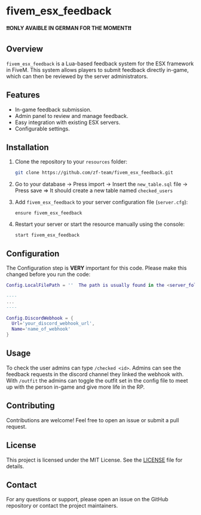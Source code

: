 # fivem_esx_feedback

**❗️❗️ONLY AVAIBLE IN GERMAN FOR THE MOMENT❗️❗️**

## Overview

`fivem_esx_feedback` is a Lua-based feedback system for the ESX framework in FiveM. This system allows players to submit feedback directly in-game, which can then be reviewed by the server administrators.

## Features

- In-game feedback submission.
- Admin panel to review and manage feedback.
- Easy integration with existing ESX servers.
- Configurable settings.

## Installation

1. Clone the repository to your `resources` folder:
    ```sh
    git clone https://github.com/zf-team/fivem_esx_feedback.git
    ```

2. Go to your database
   -> Press import
   -> Insert the `new_table.sql` file
   -> Press save
   => It should create a new table named `checked_users`

4. Add `fivem_esx_feedback` to your server configuration file (`server.cfg`):
    ```plaintext
    ensure fivem_esx_feedback
    ```

5. Restart your server or start the resource manually using the console:
    ```plaintext
    start fivem_esx_feedback
    ```

## Configuration

The Configuration step is **VERY** important for this code. Please make this changed before you run the code:

```lua
Config.LocalFilePath = ''  The path is usually found in the <server_folder>\txData\default\data. There should be a file named playersDB.json. PUT THE PATH OF THAT FILE IN THERE

----
...
----

Config.DiscordWebhook = {
  Url='your_discord_webhook_url',
  Name='name_of_webhook'
}
```

## Usage

To check the user admins can type `/checked <id>`. Admins can see the feedback requests in the discord channel they linked the webhook with.
With `/outfit` the admins can toggle the outfit set in the config file to meet up with the person in-game and give more life in the RP.

## Contributing

Contributions are welcome! Feel free to open an issue or submit a pull request.

## License

This project is licensed under the MIT License. See the [LICENSE](LICENSE) file for details.

## Contact

For any questions or support, please open an issue on the GitHub repository or contact the project maintainers.

